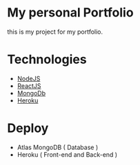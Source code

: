 # My personal Portfolio
this is my project for my portfolio. 

# Technologies
* [NodeJS](https://nodejs.org/en/)
* [ReactJS](https://reactjs.org/)
* [MongoDb](https://www.mongodb.com/)
* [Heroku](https://www.heroku.com/)

# Deploy
* Atlas MongoDB ( Database )
* Heroku ( Front-end and Back-end )
